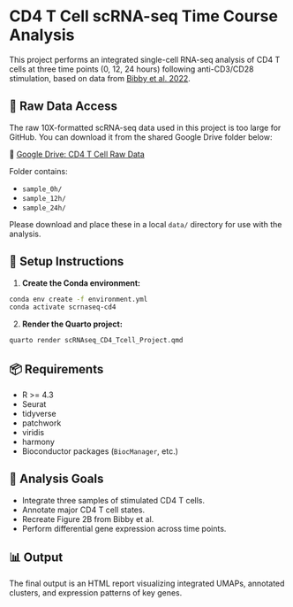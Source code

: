 # CD4 T Cell scRNA-seq Time Course Analysis

This project performs an integrated single-cell RNA-seq analysis of CD4 T cells at three time points (0, 12, 24 hours) following anti-CD3/CD28 stimulation, based on data from [Bibby et al. 2022](https://www.cell.com/cell-reports/fulltext/S2211-1247(22)01571-6).

## 📂 Raw Data Access

The raw 10X-formatted scRNA-seq data used in this project is too large for GitHub. You can download it from the shared Google Drive folder below:

🔗 [Google Drive: CD4 T Cell Raw Data](https://drive.google.com/drive/folders/1a2b3cEXAMPLEID?usp=sharing)

Folder contains:
- `sample_0h/`
- `sample_12h/`
- `sample_24h/`

Please download and place these in a local `data/` directory for use with the analysis.


## 🧪 Setup Instructions

1. **Create the Conda environment:**

```bash
conda env create -f environment.yml
conda activate scrnaseq-cd4
```

2. **Render the Quarto project:**

```bash
quarto render scRNAseq_CD4_Tcell_Project.qmd
```

## 📦 Requirements

- R >= 4.3
- Seurat
- tidyverse
- patchwork
- viridis
- harmony
- Bioconductor packages (`BiocManager`, etc.)

## 📝 Analysis Goals

- Integrate three samples of stimulated CD4 T cells.
- Annotate major CD4 T cell states.
- Recreate Figure 2B from Bibby et al.
- Perform differential gene expression across time points.

## 📊 Output

The final output is an HTML report visualizing integrated UMAPs, annotated clusters, and expression patterns of key genes.

